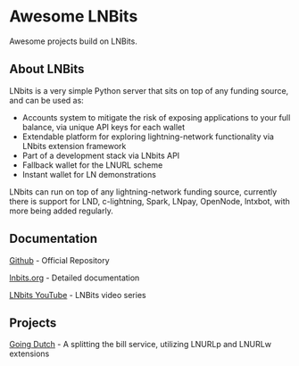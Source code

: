 # Awesome LNBits
Awesome projects build on LNBits.

## About LNBits
LNbits is a very simple Python server that sits on top of any funding source, and can be used as:

* Accounts system to mitigate the risk of exposing applications to your full balance, via unique API keys for each wallet
* Extendable platform for exploring lightning-network functionality via LNbits extension framework
* Part of a development stack via LNbits API
* Fallback wallet for the LNURL scheme
* Instant wallet for LN demonstrations

LNbits can run on top of any lightning-network funding source, currently there is support for LND, c-lightning, Spark, LNpay, OpenNode, lntxbot, with more being added regularly.

## Documentation
[Github](https://github.com/lnbits/lnbits) - Official Repository

[lnbits.org](https://lnbits.org) - Detailed documentation

[LNbits YouTube](https://www.youtube.com/playlist?list=PLPj3KCksGbSYG0ciIQUWJru1dWstPHshe) - LNBits video series

## Projects
[Going Dutch](https://goingdutch.pm) - A splitting the bill service, utilizing LNURLp and LNURLw extensions

